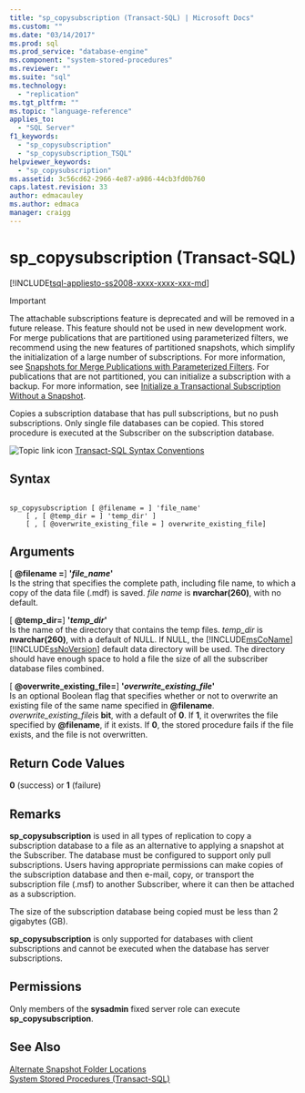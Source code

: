```yaml
---
title: "sp_copysubscription (Transact-SQL) | Microsoft Docs"
ms.custom: ""
ms.date: "03/14/2017"
ms.prod: sql
ms.prod_service: "database-engine"
ms.component: "system-stored-procedures"
ms.reviewer: ""
ms.suite: "sql"
ms.technology: 
  - "replication"
ms.tgt_pltfrm: ""
ms.topic: "language-reference"
applies_to: 
  - "SQL Server"
f1_keywords: 
  - "sp_copysubscription"
  - "sp_copysubscription_TSQL"
helpviewer_keywords: 
  - "sp_copysubscription"
ms.assetid: 3c56cd62-2966-4e87-a986-44cb3fd0b760
caps.latest.revision: 33
author: edmacauley
ms.author: edmaca
manager: craigg
---
```

# sp_copysubscription (Transact-SQL)
[!INCLUDE[tsql-appliesto-ss2008-xxxx-xxxx-xxx-md](../../includes/tsql-appliesto-ss2008-xxxx-xxxx-xxx-md.md)]

    
> [!IMPORTANT]  
>  The attachable subscriptions feature is deprecated and will be removed in a future release. This feature should not be used in new development work. For merge publications that are partitioned using parameterized filters, we recommend using the new features of partitioned snapshots, which simplify the initialization of a large number of subscriptions. For more information, see [Snapshots for Merge Publications with Parameterized Filters](../../relational-databases/replication/snapshots-for-merge-publications-with-parameterized-filters.md). For publications that are not partitioned, you can initialize a subscription with a backup. For more information, see [Initialize a Transactional Subscription Without a Snapshot](../../relational-databases/replication/initialize-a-transactional-subscription-without-a-snapshot.md).  
  
 Copies a subscription database that has pull subscriptions, but no push subscriptions. Only single file databases can be copied. This stored procedure is executed at the Subscriber on the subscription database.  
  
 ![Topic link icon](../../database-engine/configure-windows/media/topic-link.gif "Topic link icon") [Transact-SQL Syntax Conventions](../../t-sql/language-elements/transact-sql-syntax-conventions-transact-sql.md)  
  
## Syntax  
  
```  
  
sp_copysubscription [ @filename = ] 'file_name'  
    [ , [ @temp_dir = ] 'temp_dir' ]  
    [ , [ @overwrite_existing_file = ] overwrite_existing_file]  
```  
  
## Arguments  
 [ **@filename =**] **'***file_name***'**  
 Is the string that specifies the complete path, including file name, to which a copy of the data file (.mdf) is saved. *file name* is **nvarchar(260)**, with no default.  
  
 [ **@temp_dir=**] **'***temp_dir***'**  
 Is the name of the directory that contains the temp files. *temp_dir* is **nvarchar(260)**, with a default of NULL. If NULL, the [!INCLUDE[msCoName](../../includes/msconame-md.md)] [!INCLUDE[ssNoVersion](../../includes/ssnoversion-md.md)] default data directory will be used. The directory should have enough space to hold a file the size of all the subscriber database files combined.  
  
 [ **@overwrite_existing_file=**] **'***overwrite_existing_file***'**  
 Is an optional Boolean flag that specifies whether or not to overwrite an existing file of the same name specified in **@filename**. *overwrite_existing_file*is **bit**, with a default of **0**. If **1**, it overwrites the file specified by **@filename**, if it exists. If **0**, the stored procedure fails if the file exists, and the file is not overwritten.  
  
## Return Code Values  
 **0** (success) or **1** (failure)  
  
## Remarks  
 **sp_copysubscription** is used in all types of replication to copy a subscription database to a file as an alternative to applying a snapshot at the Subscriber. The database must be configured to support only pull subscriptions. Users having appropriate permissions can make copies of the subscription database and then e-mail, copy, or transport the subscription file (.msf) to another Subscriber, where it can then be attached as a subscription.  
  
 The size of the subscription database being copied must be less than 2 gigabytes (GB).  
  
 **sp_copysubscription** is only supported for databases with client subscriptions and cannot be executed when the database has server subscriptions.  
  
## Permissions  
 Only members of the **sysadmin** fixed server role can execute **sp_copysubscription**.  
  
## See Also  
 [Alternate Snapshot Folder Locations](../../relational-databases/replication/alternate-snapshot-folder-locations.md)   
 [System Stored Procedures &#40;Transact-SQL&#41;](../../relational-databases/system-stored-procedures/system-stored-procedures-transact-sql.md)  
  
  
